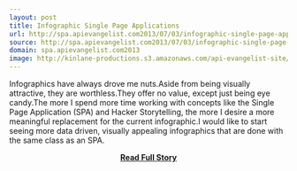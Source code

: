 ```yaml
---
layout: post
title: Infographic Single Page Applications
url: http://spa.apievangelist.com2013/07/03/infographic-single-page-applications/
source: http://spa.apievangelist.com2013/07/03/infographic-single-page-applications/
domain: spa.apievangelist.com2013
image: http://kinlane-productions.s3.amazonaws.com/api-evangelist-site/blog/what-is-an-infographic.jpg
---
```


<p>Infographics have always drove me nuts.Aside from being visually attractive, they are worthless.They offer no value, except just being eye candy.The more I spend more time working with concepts like the Single Page Application (SPA) and Hacker Storytelling, the more I desire a more meaningful replacement for the current infographic.I would like to start seeing more data driven, visually appealing infographics that are done with the same class as an SPA.</p>
<center><p><a href="http://spa.apievangelist.com2013/07/03/infographic-single-page-applications/" style='padding:25px; font-sze:18px; font-weight: bold;'>Read Full Story</a></p></center>

